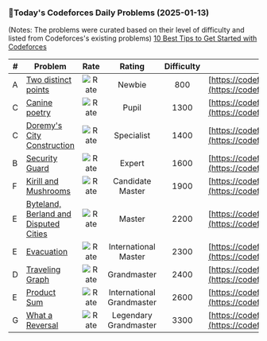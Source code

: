 ### 🌟Today's Codeforces Daily Problems (2025-01-13)
(Notes: The problems were curated based on their level of difficulty and listed from Codeforces's existing problems)
[10 Best Tips to Get Started with Codeforces](https://github.com/ika9810/Codeforces-Daily-Problems/blob/main/10%20Best%20Tips%20to%20Get%20Started%20with%20Codeforces.md)

| # | Problem | Rate| Rating | Difficulty | Contest |
|---| ----- | :--------: | :----------: | :----------: | ---------- |
|A|[Two distinct points](https://codeforces.com/contest/1108/problem/A)|![Rate](https://img.shields.io/badge/Newbie-800-lightgrey)|Newbie|800|[https://codeforces.com/contest/1108](https://codeforces.com/contest/1108)|
|C|[Canine poetry](https://codeforces.com/contest/1466/problem/C)|![Rate](https://img.shields.io/badge/Pupil-1300-brightgreen)|Pupil|1300|[https://codeforces.com/contest/1466](https://codeforces.com/contest/1466)|
|C|[Doremy's City Construction](https://codeforces.com/contest/1764/problem/C)|![Rate](https://img.shields.io/badge/Specialist-1400-9cf)|Specialist|1400|[https://codeforces.com/contest/1764](https://codeforces.com/contest/1764)|
|B|[Security Guard](https://codeforces.com/contest/1910/problem/B)|![Rate](https://img.shields.io/badge/Expert-1600-blue)|Expert|1600|[https://codeforces.com/contest/1910](https://codeforces.com/contest/1910)|
|F|[Kirill and Mushrooms](https://codeforces.com/contest/1945/problem/F)|![Rate](https://img.shields.io/badge/Candidate%20Master-1900-blueviolet)|Candidate Master|1900|[https://codeforces.com/contest/1945](https://codeforces.com/contest/1945)|
|E|[Byteland, Berland and Disputed Cities](https://codeforces.com/contest/962/problem/E)|![Rate](https://img.shields.io/badge/Master-2200-orange)|Master|2200|[https://codeforces.com/contest/962](https://codeforces.com/contest/962)|
|E|[Evacuation](https://codeforces.com/contest/78/problem/E)|![Rate](https://img.shields.io/badge/International%20Master-2300-orange)|International Master|2300|[https://codeforces.com/contest/78](https://codeforces.com/contest/78)|
|D|[Traveling Graph](https://codeforces.com/contest/21/problem/D)|![Rate](https://img.shields.io/badge/Grandmaster-2400-red)|Grandmaster|2400|[https://codeforces.com/contest/21](https://codeforces.com/contest/21)|
|E|[Product Sum](https://codeforces.com/contest/631/problem/E)|![Rate](https://img.shields.io/badge/International%20Grandmaster-2600-red)|International Grandmaster|2600|[https://codeforces.com/contest/631](https://codeforces.com/contest/631)|
|G|[What a Reversal](https://codeforces.com/contest/1530/problem/G)|![Rate](https://img.shields.io/badge/Legendary%20Grandmaster-3300-red)|Legendary Grandmaster|3300|[https://codeforces.com/contest/1530](https://codeforces.com/contest/1530)|

